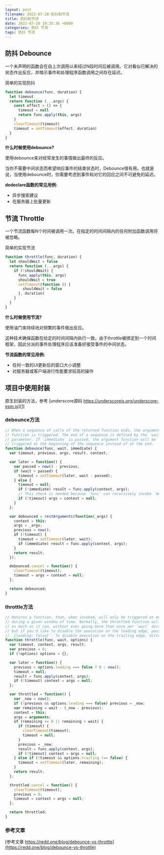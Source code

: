 ```yaml
---
layout: post
filename: 2022-07-28-防抖和节流
title: 防抖和节流
date: 2022-07-28 19:35:36 +0800
categories: 防抖 节流
tags: 防抖 节流
---
```


## 防抖 Debounce

一个未声明的函数会在自上次调用以来经过N段时间后被调用。它对看似已解决的状态作出反应，并暗示事件和处理程序函数调用之间存在延迟。

简单的实现防抖

```javascript
function debounce(func, duration) {
  let timeout
  return function (...args) {
    const effect = () => {
      timeout = null
      return func.apply(this, args)
    }
    clearTimeout(timeout)
    timeout = setTimeout(effect, duration)
  }
}
```

**什么时候使用debounce?**

使用debounce来对经常发生的事情做出最终的反应。

当你不需要中间状态而希望响应事件的结束状态时，Debounce很有用。也就是说，当使用debounce时，你需要考虑到事件和对它的回应之间不可避免的延迟。

**dedeclare函数的常见用例:**
* 异步搜索建议
* 在服务器上批量更新


## 节流 Throttle

一个节流函数每N个时间被调用一次。在指定的时间间隔内的任何附加函数调用将被忽略。

简单的实现节流

```javascript
function throttle(func, duration) {
  let shouldWait = false
  return function (...args) {
    if (!shouldWait) {
      func.apply(this, args)
      shouldWait = true
      setTimeout(function () {
        shouldWait = false
      }, duration)
    }
  }
}
```

**什么时候使用节流?**

使用油门来持续地对频繁的事件做出反应。

这种技术确保函数在给定的时间间隔内执行一致。由于throttle被绑定到一个时间框架，因此分派的事件处理程序应该准备好接受事件的中间状态。

**节流函数的常见用例:**
* 任何一致的UI更新后的窗口大小调整
* 对服务器或客户端进行性能要求较高的操作



## 项目中使用封装

原生封装的方法，参考 [underscore源码 https://underscorejs.org/underscore-esm.js][1]

### debounce方法
```javascript
// When a sequence of calls of the returned function ends, the argument
// function is triggered. The end of a sequence is defined by the `wait`
// parameter. If `immediate` is passed, the argument function will be
// triggered at the beginning of the sequence instead of at the end.
function debounce(func, wait, immediate) {
  var timeout, previous, args, result, context;

  var later = function() {
    var passed = now() - previous;
    if (wait > passed) {
      timeout = setTimeout(later, wait - passed);
    } else {
      timeout = null;
      if (!immediate) result = func.apply(context, args);
      // This check is needed because `func` can recursively invoke `debounced`.
      if (!timeout) args = context = null;
    }
  };

  var debounced = restArguments(function(_args) {
    context = this;
    args = _args;
    previous = now();
    if (!timeout) {
      timeout = setTimeout(later, wait);
      if (immediate) result = func.apply(context, args);
    }
    return result;
  });

  debounced.cancel = function() {
    clearTimeout(timeout);
    timeout = args = context = null;
  };

  return debounced;
}
```


### throttle方法

```javascript
// Returns a function, that, when invoked, will only be triggered at most once
// during a given window of time. Normally, the throttled function will run
// as much as it can, without ever going more than once per `wait` duration;
// but if you'd like to disable the execution on the leading edge, pass
// `{leading: false}`. To disable execution on the trailing edge, ditto.
function throttle(func, wait, options) {
  var timeout, context, args, result;
  var previous = 0;
  if (!options) options = {};

  var later = function() {
    previous = options.leading === false ? 0 : now();
    timeout = null;
    result = func.apply(context, args);
    if (!timeout) context = args = null;
  };

  var throttled = function() {
    var _now = now();
    if (!previous && options.leading === false) previous = _now;
    var remaining = wait - (_now - previous);
    context = this;
    args = arguments;
    if (remaining <= 0 || remaining > wait) {
      if (timeout) {
        clearTimeout(timeout);
        timeout = null;
      }
      previous = _now;
      result = func.apply(context, args);
      if (!timeout) context = args = null;
    } else if (!timeout && options.trailing !== false) {
      timeout = setTimeout(later, remaining);
    }
    return result;
  };

  throttled.cancel = function() {
    clearTimeout(timeout);
    previous = 0;
    timeout = context = args = null;
  };

  return throttled;
}
```



### 参考文章

[参考文章 https://redd.one/blog/debounce-vs-throttle](https://redd.one/blog/debounce-vs-throttle)

[1]: https://underscorejs.org/underscore-esm.js